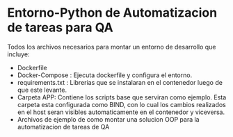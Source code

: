 # Entorno-Python de Automatizacion de tareas para QA
Todos los archivos necesarios para montar un entorno de desarrollo que incluye:
- Dockerfile
- Docker-Compose : Ejecuta dockerfile y configura el entorno. 
- requirements.txt : Librerias que se instalaran en el contenedor luego de que este levante.
- Carpeta APP: Contiene los scripts base que serviran como ejemplo. Esta carpeta esta configurada como BIND, con lo cual los cambios realizados en el host seran visibles automaticamente en el contenedor y viceversa.
- Archivos de ejemplo de como montar una solucion OOP para la automatizacion de tareas de QA